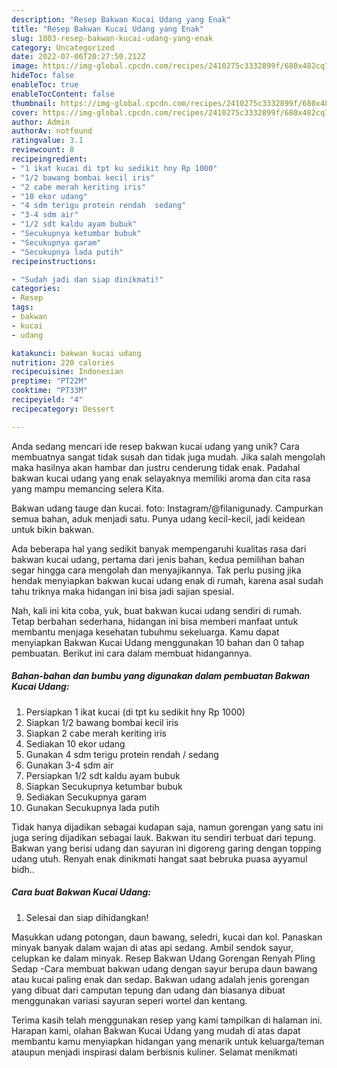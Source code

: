 ```yaml
---
description: "Resep Bakwan Kucai Udang yang Enak"
title: "Resep Bakwan Kucai Udang yang Enak"
slug: 1803-resep-bakwan-kucai-udang-yang-enak
category: Uncategorized
date: 2022-07-06T20:27:50.212Z
image: https://img-global.cpcdn.com/recipes/2410275c3332899f/680x482cq70/bakwan-kucai-udang-foto-resep-utama.jpg
hideToc: false
enableToc: true
enableTocContent: false
thumbnail: https://img-global.cpcdn.com/recipes/2410275c3332899f/680x482cq70/bakwan-kucai-udang-foto-resep-utama.jpg
cover: https://img-global.cpcdn.com/recipes/2410275c3332899f/680x482cq70/bakwan-kucai-udang-foto-resep-utama.jpg
author: Admin
authorAv: notfound
ratingvalue: 3.1
reviewcount: 8
recipeingredient:
- "1 ikat kucai di tpt ku sedikit hny Rp 1000"
- "1/2 bawang bombai kecil iris"
- "2 cabe merah keriting iris"
- "10 ekor udang"
- "4 sdm terigu protein rendah  sedang"
- "3-4 sdm air"
- "1/2 sdt kaldu ayam bubuk"
- "Secukupnya ketumbar bubuk"
- "Secukupnya garam"
- "Secukupnya lada putih"
recipeinstructions:

- "Sudah jadi dan siap dinikmati!"
categories:
- Resep
tags:
- bakwan
- kucai
- udang

katakunci: bakwan kucai udang 
nutrition: 220 calories
recipecuisine: Indonesian
preptime: "PT22M"
cooktime: "PT33M"
recipeyield: "4"
recipecategory: Dessert

---
```





Anda sedang mencari ide resep bakwan kucai udang yang unik? Cara membuatnya sangat tidak susah dan tidak juga mudah. Jika salah mengolah maka hasilnya akan hambar dan justru cenderung tidak enak. Padahal bakwan kucai udang yang enak selayaknya memiliki aroma dan cita rasa yang mampu memancing selera Kita.





Bakwan udang tauge dan kucai. foto: Instagram/@filanigunady. Campurkan semua bahan, aduk menjadi satu. Punya udang kecil-kecil, jadi keidean untuk bikin bakwan.

Ada beberapa hal yang sedikit banyak mempengaruhi kualitas rasa dari bakwan kucai udang, pertama dari jenis bahan, kedua pemilihan bahan segar hingga cara mengolah dan menyajikannya. Tak perlu pusing jika hendak menyiapkan bakwan kucai udang enak di rumah, karena asal sudah tahu triknya maka hidangan ini bisa jadi sajian spesial.






Nah, kali ini kita coba, yuk, buat bakwan kucai udang sendiri di rumah. Tetap berbahan sederhana, hidangan ini bisa memberi manfaat untuk membantu menjaga kesehatan tubuhmu sekeluarga. Kamu dapat menyiapkan Bakwan Kucai Udang menggunakan 10 bahan dan 0 tahap pembuatan. Berikut ini cara dalam membuat hidangannya.

<!--inarticleads1-->

##### Bahan-bahan dan bumbu yang digunakan dalam pembuatan Bakwan Kucai Udang:

1. Persiapkan 1 ikat kucai (di tpt ku sedikit hny Rp 1000)
1. Siapkan 1/2 bawang bombai kecil iris
1. Siapkan 2 cabe merah keriting iris
1. Sediakan 10 ekor udang
1. Gunakan 4 sdm terigu protein rendah / sedang
1. Gunakan 3-4 sdm air
1. Persiapkan 1/2 sdt kaldu ayam bubuk
1. Siapkan Secukupnya ketumbar bubuk
1. Sediakan Secukupnya garam
1. Gunakan Secukupnya lada putih


Tidak hanya dijadikan sebagai kudapan saja, namun gorengan yang satu ini juga sering dijadikan sebagai lauk. Bakwan itu sendiri terbuat dari tepung. Bakwan yang berisi udang dan sayuran ini digoreng garing dengan topping udang utuh. Renyah enak dinikmati hangat saat bebruka puasa ayyamul bidh.. 

<!--inarticleads2-->

##### Cara buat Bakwan Kucai Udang:


1. Selesai dan siap dihidangkan!

Masukkan udang potongan, daun bawang, seledri, kucai dan kol. Panaskan minyak banyak dalam wajan di atas api sedang. Ambil sendok sayur, celupkan ke dalam minyak. Resep Bakwan Udang Gorengan Renyah Pling Sedap -Cara membuat bakwan udang dengan sayur berupa daun bawang atau kucai paling enak dan sedap. Bakwan udang adalah jenis gorengan yang dibuat dari camputan tepung dan udang dan biasanya dibuat menggunakan variasi sayuran seperi wortel dan kentang. 

Terima kasih telah menggunakan resep yang kami tampilkan di halaman ini. Harapan kami, olahan Bakwan Kucai Udang yang mudah di atas dapat membantu kamu menyiapkan hidangan yang menarik untuk keluarga/teman ataupun menjadi inspirasi dalam berbisnis kuliner. Selamat menikmati
